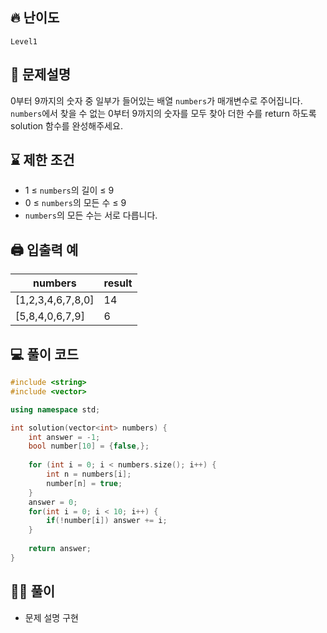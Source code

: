 ## 🔥 난이도
`Level1`

## 📝 문제설명
0부터 9까지의 숫자 중 일부가 들어있는 배열 `numbers`가 매개변수로 주어집니다.   
`numbers`에서 찾을 수 없는 0부터 9까지의 숫자를 모두 찾아 더한 수를 return 하도록 solution 함수를 완성해주세요.

## ⌛️ 제한 조건
- 1 ≤ `numbers`의 길이 ≤ 9
- 0 ≤ `numbers`의 모든 수 ≤ 9
- `numbers`의 모든 수는 서로 다릅니다.

## 🖨  입출력 예
numbers|result
--|--
[1,2,3,4,6,7,8,0]|14
[5,8,4,0,6,7,9]|6

## 💻 풀이 코드
```cpp
#include <string>
#include <vector>

using namespace std;

int solution(vector<int> numbers) {
    int answer = -1;
    bool number[10] = {false,};
    
    for (int i = 0; i < numbers.size(); i++) {
        int n = numbers[i];
        number[n] = true;
    }
    answer = 0;
    for(int i = 0; i < 10; i++) {
        if(!number[i]) answer += i;
    }
    
    return answer;
}
```

## ✍🏻 풀이
- 문제 설명 구현